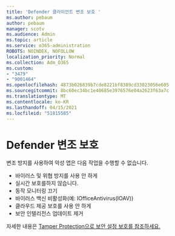 ```yaml
---
title: 'Defender 클라이언트 변조 보호 '
ms.author: pebaum
author: pebaum
manager: scotv
ms.audience: Admin
ms.topic: article
ms.service: o365-administration
ROBOTS: NOINDEX, NOFOLLOW
localization_priority: Normal
ms.collection: Adm_O365
ms.custom:
- "3479"
- "9001464"
ms.openlocfilehash: 4873b026839b7cde8221bf8389cd33023056e605
ms.sourcegitcommit: 8bc60ec34bc1e40685e3976576e04a2623f63a7c
ms.translationtype: MT
ms.contentlocale: ko-KR
ms.lasthandoff: 04/15/2021
ms.locfileid: "51815585"
---
```

# <a name="defender-tamper-protection"></a>Defender 변조 보호 

변조 방지를 사용하여 악성 앱은 다음 작업을 수행할 수 없습니다.

- 바이러스 및 위협 방지를 사용 안 하게
- 실시간 보호를하지 않습니다.
- 동작 모니터링 끄기
- 바이러스 백신 비활성화(예: IOfficeAntivirus(IOAV))
- 클라우드 제공 보호를 사용 안 하게
- 보안 인텔리전스 업데이트 제거

자세한 내용은 [Tamper Protection으로 보안 설정 보호를 참조하세요.](https://docs.microsoft.com/windows/security/threat-protection/windows-defender-antivirus/prevent-changes-to-security-settings-with-tamper-protection)